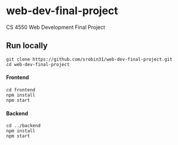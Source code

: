# web-dev-final-project
CS 4550 Web Development Final Project

## Run locally
```
git clone https://github.com/srobin31/web-dev-final-project.git
cd web-dev-final-project
```

#### Frontend
```
cd frontend
npm install
npm start
```

#### Backend
```
cd ../backend
npm install
npm start
```
